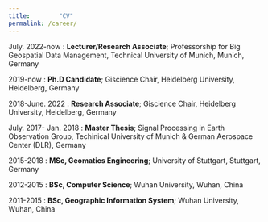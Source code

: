 ```yaml
---
title:        "CV"
permalink: /career/
---
```

July. 2022-now
:   **Lecturer/Research Associate**; Professorship for Big Geospatial Data Management, Technical University of Munich, Munich, Germany

2019-now
:   **Ph.D Candidate**; Giscience Chair, Heidelberg University, Heidelberg, Germany

2018-June. 2022
:   **Research Associate**; Giscience Chair, Heidelberg University, Heidelberg, Germany

July. 2017- Jan. 2018
: **Master Thesis**; Signal Processing in Earth Observation Group, Techinical University of Munich & German Aerospace Center (DLR), Germany

2015-2018
:   **MSc, Geomatics Engineering**; University of
    Stuttgart, Stuttgart, Germany

2012-2015
:   **BSc, Computer Science**; Wuhan University, Wuhan, China

2011-2015
:   **BSc,  Geographic Information System**; Wuhan University, Wuhan, China

